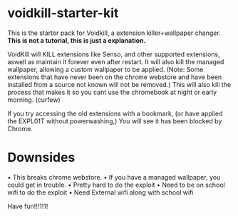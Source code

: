 # voidkill-starter-kit
This is the starter pack for Voidkill, a extension killer+wallpaper changer.
**This is not a tutorial, this is just a explanation.**

VoidKill will KILL extensions like Senso, and other supported extensions, aswell as maintain it forever even after restart.
It will also kill the managed wallpaper, allowing a custom wallpaper to be applied.
(Note: Some extensions that have never been on the chrome webstore and have been installed from a source not known will not be removed.)
This will also kill the process that makes it so you cant use the chromebook at night or early morning. (curfew)

If you try accessing the old extensions with a bookmark, (or have applied the EXPL01T without powerwashing,)
You will see it has been blocked by Chrome.

# Downsides
• This breaks chrome webstore.
• If you have a managed wallpaper, you could get in trouble.
• Pretty hard to do the exploit
• Need to be on school wifi to do the exploit
• Need External wifi along with school wifi

Have fun!!!1!1!
